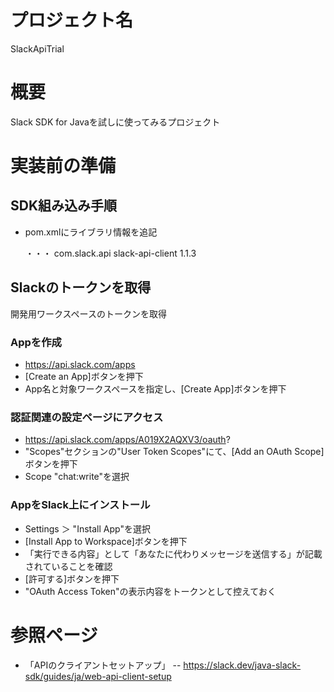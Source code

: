 # プロジェクト名

SlackApiTrial

# 概要

Slack SDK for Javaを試しに使ってみるプロジェクト

# 実装前の準備

## SDK組み込み手順

- pom.xmlにライブラリ情報を追記

    <project xmlns="http://maven.apache.org/POM/4.0.0" xmlns:xsi="http://www.w3.org/2001/XMLSchema-instance" xsi:schemaLocation="http://maven.apache.org/POM/4.0.0 http://maven.apache.org/xsd/maven-4.0.0.xsd">
      ・・・
      <dependencies>
        <dependency>
          <groupId>com.slack.api</groupId>
          <artifactId>slack-api-client</artifactId>
          <version>1.1.3</version>
        </dependency>
      </dependencies>
    </project>

## Slackのトークンを取得

開発用ワークスペースのトークンを取得

### Appを作成

- https://api.slack.com/apps
- [Create an App]ボタンを押下
- App名と対象ワークスペースを指定し、[Create App]ボタンを押下

### 認証関連の設定ページにアクセス

- https://api.slack.com/apps/A019X2AQXV3/oauth?
- "Scopes"セクションの"User Token Scopes"にて、[Add an OAuth Scope]ボタンを押下
- Scope "chat:write"を選択

### AppをSlack上にインストール

- Settings ＞ "Install App"を選択
- [Install App to Workspace]ボタンを押下
- 「実行できる内容」として「あなたに代わりメッセージを送信する」が記載されていることを確認
- [許可する]ボタンを押下
- "OAuth Access Token"の表示内容をトークンとして控えておく


# 参照ページ

- 「APIのクライアントセットアップ」
-- https://slack.dev/java-slack-sdk/guides/ja/web-api-client-setup

